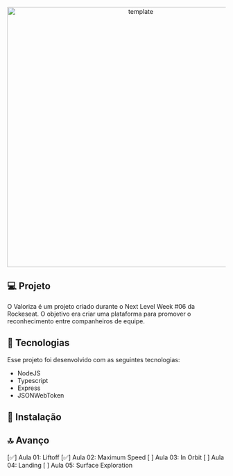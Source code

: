 <p align="center">
 <img src="https://github.com/rocketseat-education/nlw-06-nodejs/raw/master/.github/preview.png" alt="template"  width="600px"/>
</p>

## 💻 Projeto

O Valoriza é um projeto criado durante o Next Level Week #06 da Rockeseat. O objetivo era criar uma plataforma para promover o reconhecimento entre companheiros de equipe.

## 🚀 Tecnologias

Esse projeto foi desenvolvido com as seguintes tecnologias:

- NodeJS
- Typescript
- Express
- JSONWebToken

## 💾 Instalação

## 🔝 Avanço

[✅] Aula 01: Liftoff
[✅] Aula 02: Maximum Speed
[ ] Aula 03: In Orbit
[ ] Aula 04: Landing
[ ] Aula 05: Surface Exploration